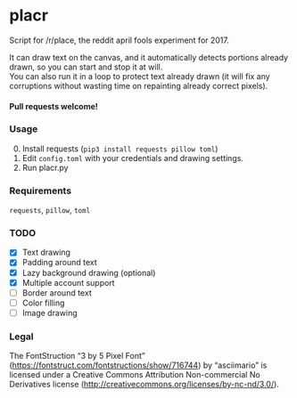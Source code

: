 # placr
Script for /r/place, the reddit april fools experiment for 2017.

It can draw text on the canvas, and it automatically detects portions already drawn,
so you can start and stop it at will.  
You can also run it in a loop to protect text already drawn
(it will fix any corruptions without wasting time on repainting already correct pixels).

#### Pull requests welcome!

### Usage
0. Install requests (`pip3 install requests pillow toml`)
1. Edit `config.toml` with your credentials and drawing settings.
2. Run placr.py
### Requirements
`requests`, `pillow`, `toml`
### TODO
 - [x] Text drawing
 - [x] Padding around text
 - [x] Lazy background drawing (optional)
 - [x] Multiple account support
 - [ ] Border around text
 - [ ] Color filling
 - [ ] Image drawing

### Legal
The FontStruction “3 by 5 Pixel Font” (https://fontstruct.com/fontstructions/show/716744) by “asciimario” is licensed under a Creative Commons Attribution Non-commercial No Derivatives license (http://creativecommons.org/licenses/by-nc-nd/3.0/).
